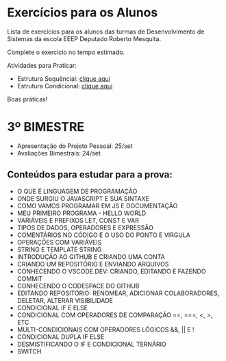 # Exercícios para os Alunos
Lista de exercícios para os alunos das turmas de Desenvolvimento de Sistemas da escola EEEP Deputado Roberto Mesquita.

Complete o exercício no tempo estimado.

Atividades para Praticar:
- Estrutura Sequêncial: <a href="https://www.notion.so/AULA-18-1-ATIVIDADES-DE-ESTRUTURA-SEQUENCIAL-PARTE-1-24eaa6380ac780f5b933c0df79d64c23?source=copy_link" target="_blank">clique aqui</a>
- Estrutura Condicional: <a href="https://www.notion.so/AULA-30-1-ATIVIDADES-DE-ESTRUTURA-DE-CONDI-O-PARTE-2-261aa6380ac7808c8d4ef19261150040?source=copy_link" target="_blank">clique aqui</a>

Boas práticas!

# 3º BIMESTRE
- Apresentação do Projeto Pessoal: 25/set
- Avaliações Bimestrais: 24/set

## Conteúdos para estudar para a prova:
- O QUE É LINGUAGEM DE PROGRAMAÇÃO
- ONDE SURGIU O JAVASCRIPT E SUA SINTAXE
- COMO VAMOS PROGRAMAR EM JS E DOCUMENTAÇÃO
- MEU PRIMEIRO PROGRAMA - HELLO WORLD
- VARIÁVEIS E PREFIXOS LET, CONST E VAR
- TIPOS DE DADOS, OPERADORES E EXPRESSÃO
- COMENTÁRIOS NO CÓDIGO E O USO DO PONTO E VIRGULA
- OPERAÇÕES COM VARIÁVEIS
- STRING E TEMPLATE STRING
- INTRODUÇÃO AO GITHUB E CRIANDO UMA CONTA
- CRIANDO UM REPOSITÓRIO E ENVIANDO ARQUIVOS
- CONHECENDO O VSCODE.DEV: CRIANDO, EDITANDO E FAZENDO COMMIT
- CONHECENDO O CODESPACE DO GITHUB
- EDITANDO REPOSITÓRIO: RENOMEAR, ADICIONAR COLABORADORES, DELETAR, ALTERAR VISIBILIDADE
- CONDICIONAL IF E ELSE
- CONDICIONAL COM OPERADORES DE COMPARAÇÃO ==, ===, <, >, ETC
- MULTI-CONDICIONAIS COM OPERADORES LÓGICOS &&, || E !
- CONDICIONAL DUPLA IF ELSE
- DESMISTIFICANDO O IF E CONDICIONAL TERNÁRIO
- SWITCH
